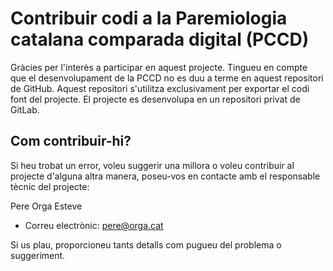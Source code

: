# Contribuir codi a la Paremiologia catalana comparada digital (PCCD)

Gràcies per l'interès a participar en aquest projecte. Tingueu en compte que el desenvolupament de la PCCD no es duu a
terme en aquest repositori de GitHub. Aquest repositori s'utilitza exclusivament per exportar el codi font del projecte.
El projecte es desenvolupa en un repositori privat de GitLab.

## Com contribuir-hi?

Si heu trobat un error, voleu suggerir una millora o voleu contribuir al projecte d'alguna altra manera, poseu-vos en
contacte amb el responsable tècnic del projecte:

Pere Orga Esteve

- Correu electrònic: <pere@orga.cat>

Si us plau, proporcioneu tants detalls com pugueu del problema o suggeriment.
